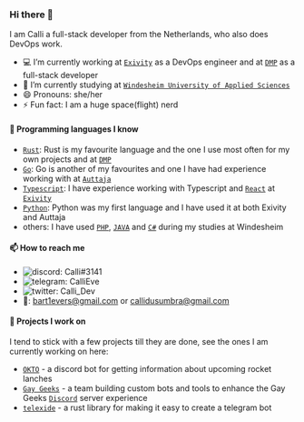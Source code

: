 ### Hi there 👋

I am Calli a full-stack developer from the Netherlands, who also does DevOps work.

- 💻 I’m currently working at [`Exivity`] as a DevOps engineer and at [`DMP`] as a full-stack developer
- 🌱 I’m currently studying at [`Windesheim University of Applied Sciences`]
- 😄 Pronouns: she/her
- ⚡ Fun fact: I am a huge space(flight) nerd

#### 💬 Programming languages I know

- [`Rust`]: Rust is my favourite language and the one I use most often for my own projects and at [`DMP`]
- [`Go`]: Go is another of my favourites and one I have had experience working with at [`Auttaja`]
- [`Typescript`]: I have experience working with Typescript and [`React`] at [`Exivity`]
- [`Python`]: Python was my first language and I have used it at both Exivity and Auttaja
- others: I have used [`PHP`], [`JAVA`] and [`C#`] during my studies at Windesheim

#### 📫 How to reach me

- ![discord](https://raw.githubusercontent.com/CalliEve/CalliEve/master/logo-discord.png): Calli#3141
- ![telegram](https://raw.githubusercontent.com/CalliEve/CalliEve/master/logo-telegram.png): CalliEve
- ![twitter](https://raw.githubusercontent.com/CalliEve/CalliEve/master/logo-twitter.png): Calli_Dev
- 📧: bart1evers@gmail.com or callidusumbra@gmail.com

#### 🔭 Projects I work on

I tend to stick with a few projects till they are done, see the ones I am currently working on here:

- [`OKTO`] - a discord bot for getting information about upcoming rocket lanches
- [`Gay Geeks`] - a team building custom bots and tools to enhance the Gay Geeks [`Discord`] server experience
- [`telexide`] - a rust library for making it easy to create a telegram bot

<!----------------- LINKS --------------->

[`typescript`]: https://www.typescriptlang.org/
[`go`]: https://golang.org/
[`rust`]: https://www.rust-lang.org/
[`react`]: https://reactjs.org/
[`python`]: https://www.python.org/
[`php`]: https://www.php.net/
[`java`]: https://www.oracle.com/java/
[`c#`]: https://docs.microsoft.com/en-us/dotnet/csharp/
[`dmp`]: https://www.dm-p.com/
[`exivity`]: https://exivity.com/
[`windesheim university of applied sciences`]: https://www.windesheim.nl/
[`discord`]: https://discord.com/
[`gay geeks`]: https://gaygeeks.gg/
[`okto`]: https://github.com/CalliEve/okto
[`telexide`]: https://github.com/CalliEve/telexide
[`auttaja`]: https://github.com/auttaja
